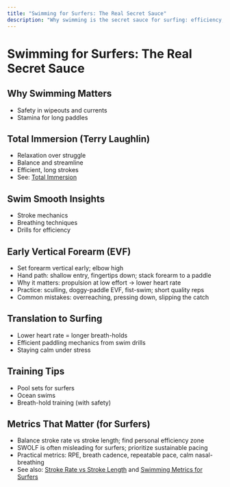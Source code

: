 ```yaml
---
title: "Swimming for Surfers: The Real Secret Sauce"
description: "Why swimming is the secret sauce for surfing: efficiency, safety, calm. Clear outlines and training ideas that translate to surfing."
---
```


# Swimming for Surfers: The Real Secret Sauce

## Why Swimming Matters
- Safety in wipeouts and currents
- Stamina for long paddles

## Total Immersion (Terry Laughlin)
- Relaxation over struggle
- Balance and streamline
- Efficient, long strokes
- See: [Total Immersion](/guides/total-immersion)

## Swim Smooth Insights
- Stroke mechanics
- Breathing techniques
- Drills for efficiency

## Early Vertical Forearm (EVF)
- Set forearm vertical early; elbow high
- Hand path: shallow entry, fingertips down; stack forearm to a paddle
- Why it matters: propulsion at low effort → lower heart rate
- Practice: sculling, doggy-paddle EVF, fist-swim; short quality reps
- Common mistakes: overreaching, pressing down, slipping the catch

## Translation to Surfing
- Lower heart rate = longer breath-holds
- Efficient paddling mechanics from swim drills
- Staying calm under stress

## Training Tips
- Pool sets for surfers
- Ocean swims
- Breath-hold training (with safety)

## Metrics That Matter (for Surfers)
- Balance stroke rate vs stroke length; find personal efficiency zone
- SWOLF is often misleading for surfers; prioritize sustainable pacing
- Practical metrics: RPE, breath cadence, repeatable pace, calm nasal-breathing
- See also: [Stroke Rate vs Stroke Length](/guides/stroke-rate-vs-stroke-length) and [Swimming Metrics for Surfers](/guides/swimming-metrics-for-surfers)


